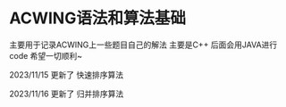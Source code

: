 # ACWING语法和算法基础
主要用于记录ACWING上一些题目自己的解法 主要是C++ 后面会用JAVA进行code 希望一切顺利~

2023/11/15 更新了 快速排序算法 

2023/11/16 更新了 归并排序算法
